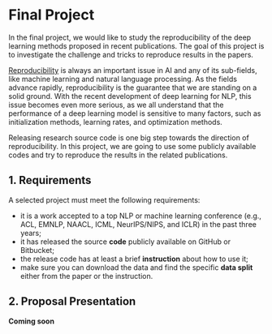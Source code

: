 # Final Project

In the final project, we would like to study the reproducibility of the deep learning methods proposed in recent publications. The goal of this project is to investigate the challenge and tricks to reproduce results in the papers.

[Reproducibility](http://science.sciencemag.org/content/359/6377/725) is always an important issue in AI and any of its sub-fields, like machine learning and natural language processing. As the fields advance rapidly, reproducibility is the guarantee that we are standing on a solid ground. With the recent development of deep learning for NLP, this issue becomes even more serious, as we all understand that the performance of a deep learning model is sensitive to many factors, such as initialization methods, learning rates, and optimization methods.

Releasing research source code is one big step towards the direction of reproducibility. In this project, we are going to use some publicly available codes and try to reproduce the results in the related publications. 

## 1. Requirements

A selected project must meet the following requirements:

- it is a work accepted to a top NLP or machine learning conference (e.g., ACL, EMNLP, NAACL, ICML, NeurIPS/NIPS, and ICLR) in the past three years;
- it has released the source **code** publicly available on GitHub or Bitbucket;
- the release code has at least a brief **instruction** about how to use it;
- make sure you can download the data and find the specific **data split** either from the paper or the instruction.

## 2. Proposal Presentation

**Coming soon**